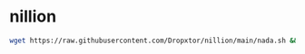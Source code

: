 # nillion

```bash
wget https://raw.githubusercontent.com/Dropxtor/nillion/main/nada.sh && chmod +x nada.sh && ./nada.sh
```
